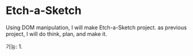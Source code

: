 # Etch-a-Sketch
Using DOM manipulation, I will make Etch-a-Sketch project. as previous project, I will do think, plan, and make it.

기능:
1. 